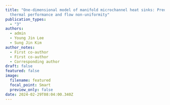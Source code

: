```yaml
---
title: "One-dimensional model of manifold microchannel heat sinks: Prediction of
  thermal performance and flow non-uniformity"
publication_types:
  - "3"
authors:
  - admin
  - Young Jin Lee
  - Sung Jin Kim
author_notes:
  - First co-author
  - First co-author
  - Corresponding author
draft: false
featured: false
image:
  filename: featured
  focal_point: Smart
  preview_only: false
date: 2024-02-29T08:04:00.340Z
---
```

